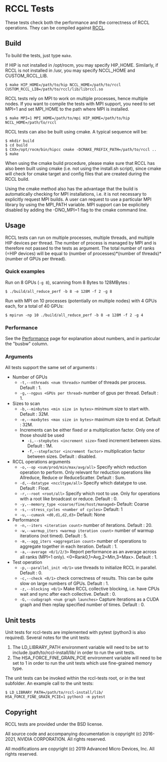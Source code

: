 # RCCL Tests

These tests check both the performance and the correctness of RCCL operations. They can be compiled against [RCCL](https://github.com/ROCmSoftwarePlatform/rccl).

## Build

To build the tests, just type `make`.

If HIP is not installed in /opt/rocm, you may specify HIP\_HOME. Similarly, if RCCL is not installed in /usr, you may specify NCCL\_HOME and CUSTOM\_RCCL\_LIB.

```shell
$ make HIP_HOME=/path/to/hip NCCL_HOME=/path/to/rccl CUSTOM_RCCL_LIB=/path/to/rccl/lib/librccl.so
```

RCCL tests rely on MPI to work on multiple processes, hence multiple nodes. If you want to compile the tests with MPI support, you need to set MPI=1 and set MPI\_HOME to the path where MPI is installed.

```shell
$ make MPI=1 MPI_HOME=/path/to/mpi HIP_HOME=/path/to/hip NCCL_HOME=/path/to/rccl
```

RCCL tests can also be built using cmake. A typical sequence will be:

```shell
$ mkdir build
$ cd build
$ CXX=/opt/rocm/bin/hipcc cmake -DCMAKE_PREFIX_PATH=/path/to/rccl ..
$ make
```

When using the cmake build procedure, please make sure that RCCL has also been built using cmake (i.e. not using the install.sh script), since cmake will check
for cmake target and config files that are created during the RCCL build.

Using the cmake method also has the advantage that the build is automatically checking for MPI installations, i.e. it is not necessary to explicitly request
MPI builds. A user can request to use a particular MPI library by using the MPI_PATH variable. MPI support can be explicitely disabled by adding the -DNO_MPI=1
flag to the cmake command line.


## Usage

RCCL tests can run on multiple processes, multiple threads, and multiple HIP devices per thread. The number of process is managed by MPI and is therefore not passed to the tests as argument. The total number of ranks (=HIP devices) will be equal to (number of processes)\*(number of threads)\*(number of GPUs per thread).

### Quick examples

Run on 8 GPUs (`-g 8`), scanning from 8 Bytes to 128MBytes :
```shell
$ ./build/all_reduce_perf -b 8 -e 128M -f 2 -g 8
```

Run with MPI on 10 processes (potentially on multiple nodes) with 4 GPUs each, for a total of 40 GPUs:
```shell
$ mpirun -np 10 ./build/all_reduce_perf -b 8 -e 128M -f 2 -g 4
```

### Performance

See the [Performance](doc/PERFORMANCE.md) page for explanation about numbers, and in particular the "busbw" column.

### Arguments

All tests support the same set of arguments :

* Number of GPUs
  * `-t,--nthreads <num threads>` number of threads per process. Default : 1.
  * `-g,--ngpus <GPUs per thread>` number of gpus per thread. Default : 1.
* Sizes to scan
  * `-b,--minbytes <min size in bytes>` minimum size to start with. Default : 32M.
  * `-e,--maxbytes <max size in bytes>` maximum size to end at. Default : 32M.
  * Increments can be either fixed or a multiplication factor. Only one of those should be used
    * `-i,--stepbytes <increment size>` fixed increment between sizes. Default : 1M.
    * `-f,--stepfactor <increment factor>` multiplication factor between sizes. Default : disabled.
* RCCL operations arguments
  * `-o,--op <sum/prod/min/max/avg/all>` Specify which reduction operation to perform. Only relevant for reduction operations like Allreduce, Reduce or ReduceScatter. Default : Sum.
  * `-d,--datatype <nccltype/all>` Specify which datatype to use. Default : Float.
  * `-r,--root <root/all>` Specify which root to use. Only for operations with a root like broadcast or reduce. Default : 0.
  * `-y,--memory_type <coarse/fine/host/managed>` Default: Coarse
  * `-s,--stress_cycles <number of cycles>` Default: 1
  * `-u,--cumask <d0,d1,d2,d3>` Default: None
* Performance
  * `-n,--iters <iteration count>` number of iterations. Default : 20.
  * `-w,--warmup_iters <warmup iteration count>` number of warmup iterations (not timed). Default : 5.
  * `-m,--agg_iters <aggregation count>` number of operations to aggregate together in each iteration. Default : 1.
  * `-a,--average <0/1/2/3>` Report performance as an average across all ranks (MPI=1 only). <0=Rank0,1=Avg,2=Min,3=Max>. Default : 1.
* Test operation
  * `-p,--parallel_init <0/1>` use threads to initialize RCCL in parallel. Default : 0.
  * `-c,--check <0/1>` check correctness of results. This can be quite slow on large numbers of GPUs. Default : 1.
  * `-z,--blocking <0/1>` Make RCCL collective blocking, i.e. have CPUs wait and sync after each collective. Default : 0.
  * `-G,--cudagraph <num graph launches>` Capture iterations as a CUDA graph and then replay specified number of times. Default : 0.

## Unit tests

Unit tests for rccl-tests are implemented with pytest (python3 is also required).  Several notes for the unit tests:

1. The LD_LIBRARY_PATH environment variable will need to be set to include /path/to/rccl-install/lib/ in order to run the unit tests.
2. The HSA_FORCE_FINE_GRAIN_PCIE environment variable will need to be set to 1 in order to run the unit tests which use fine-grained memory type.

The unit tests can be invoked within the rccl-tests root, or in the test subfolder.  An example call to the unit tests:
```shell
$ LD_LIBRARY_PATH=/path/to/rccl-install/lib/ HSA_FORCE_FINE_GRAIN_PCIE=1 python3 -m pytest
```

## Copyright

RCCL tests are provided under the BSD license.

All source code and accompanying documentation is copyright (c) 2016-2021, NVIDIA CORPORATION. All rights reserved.

All modifications are copyright (c) 2019 Advanced Micro Devices, Inc. All rights reserved.

